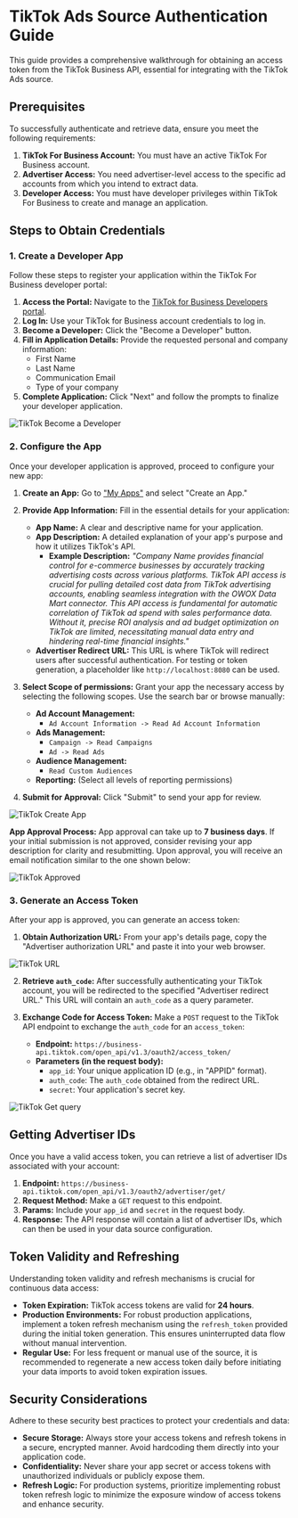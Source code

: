 # TikTok Ads Source Authentication Guide

This guide provides a comprehensive walkthrough for obtaining an access token from the TikTok Business API, essential for integrating with the TikTok Ads source.

## Prerequisites

To successfully authenticate and retrieve data, ensure you meet the following requirements:

1.  **TikTok For Business Account:** You must have an active TikTok For Business account.
2.  **Advertiser Access:** You need advertiser-level access to the specific ad accounts from which you intend to extract data.
3.  **Developer Access:** You must have developer privileges within TikTok For Business to create and manage an application.

## Steps to Obtain Credentials

### 1. Create a Developer App

Follow these steps to register your application within the TikTok For Business developer portal:

1.  **Access the Portal:** Navigate to the [TikTok for Business Developers portal](https://business-api.tiktok.com/portal).
2.  **Log In:** Use your TikTok for Business account credentials to log in.
3.  **Become a Developer:** Click the "Become a Developer" button.
4.  **Fill in Application Details:** Provide the requested personal and company information:
    * First Name
    * Last Name
    * Communication Email
    * Type of your company
5.  **Complete Application:** Click "Next" and follow the prompts to finalize your developer application.

![TikTok Become a Developer](res/tiktok_developer.png)

### 2. Configure the App

Once your developer application is approved, proceed to configure your new app:

1.  **Create an App:** Go to ["My Apps"](https://business-api.tiktok.com/portal/apps) and select "Create an App."
2.  **Provide App Information:** Fill in the essential details for your application:
    * **App Name:** A clear and descriptive name for your application.
    * **App Description:** A detailed explanation of your app's purpose and how it utilizes TikTok's API.
        * **Example Description:** *"Company Name provides financial control for e-commerce businesses by accurately tracking advertising costs across various platforms. TikTok API access is crucial for pulling detailed cost data from TikTok advertising accounts, enabling seamless integration with the OWOX Data Mart connector. This API access is fundamental for automatic correlation of TikTok ad spend with sales performance data. Without it, precise ROI analysis and ad budget optimization on TikTok are limited, necessitating manual data entry and hindering real-time financial insights."*
    * **Advertiser Redirect URL:** This URL is where TikTok will redirect users after successful authentication. For testing or token generation, a placeholder like `http://localhost:8080` can be used.

3.  **Select Scope of permissions:** Grant your app the necessary access by selecting the following scopes. Use the search bar or browse manually:
    * **Ad Account Management:**
        * `Ad Account Information -> Read Ad Account Information`
    * **Ads Management:**
        * `Campaign -> Read Campaigns`
        * `Ad -> Read Ads`
    * **Audience Management:**
        * `Read Custom Audiences`
    * **Reporting:** (Select all levels of reporting permissions)

4.  **Submit for Approval:** Click "Submit" to send your app for review.

![TikTok Create App](res/tiktok_createapp.png)

**App Approval Process:** App approval can take up to **7 business days**. If your initial submission is not approved, consider revising your app description for clarity and resubmitting. Upon approval, you will receive an email notification similar to the one shown below:

![TikTok Approved](res/tiktok_approved.png)

### 3. Generate an Access Token

After your app is approved, you can generate an access token:

1.  **Obtain Authorization URL:** From your app's details page, copy the "Advertiser authorization URL" and paste it into your web browser.

![TikTok URL](res/tiktok_url.png)

2.  **Retrieve `auth_code`:** After successfully authenticating your TikTok account, you will be redirected to the specified "Advertiser redirect URL." This URL will contain an `auth_code` as a query parameter.
3.  **Exchange Code for Access Token:** Make a `POST` request to the TikTok API endpoint to exchange the `auth_code` for an `access_token`:

    * **Endpoint:** `https://business-api.tiktok.com/open_api/v1.3/oauth2/access_token/`
    * **Parameters (in the request body):**
        * `app_id`: Your unique application ID (e.g., in "APPID" format).
        * `auth_code`: The `auth_code` obtained from the redirect URL.
        * `secret`: Your application's secret key.

![TikTok Get query](res/tiktok_get.png)

## Getting Advertiser IDs

Once you have a valid access token, you can retrieve a list of advertiser IDs associated with your account:

1.  **Endpoint:** `https://business-api.tiktok.com/open_api/v1.3/oauth2/advertiser/get/`
2.  **Request Method:** Make a `GET` request to this endpoint.
3.  **Params:** Include your `app_id` and `secret` in the request body.
4.  **Response:** The API response will contain a list of advertiser IDs, which can then be used in your data source configuration.

## Token Validity and Refreshing

Understanding token validity and refresh mechanisms is crucial for continuous data access:

* **Token Expiration:** TikTok access tokens are valid for **24 hours**.
* **Production Environments:** For robust production applications, implement a token refresh mechanism using the `refresh_token` provided during the initial token generation. This ensures uninterrupted data flow without manual intervention.
* **Regular Use:** For less frequent or manual use of the source, it is recommended to regenerate a new access token daily before initiating your data imports to avoid token expiration issues.

## Security Considerations

Adhere to these security best practices to protect your credentials and data:

* **Secure Storage:** Always store your access tokens and refresh tokens in a secure, encrypted manner. Avoid hardcoding them directly into your application code.
* **Confidentiality:** Never share your app secret or access tokens with unauthorized individuals or publicly expose them.
* **Refresh Logic:** For production systems, prioritize implementing robust token refresh logic to minimize the exposure window of access tokens and enhance security.